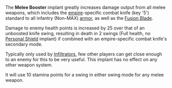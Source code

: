 The **Melee Booster** implant greatly increases damage output from all melee
weapons, which includes the [empire](../terminology/Empire.md)-specific combat
knife (key '5') standard to all infantry (Non-MAX)
[armor](../armor/Armor_Index.md), as well as the
[Fusion Blade](../weapons/Fusion_Blade.md).

Damage to enemy health points is increased by 25 over that of an unboosted knife
swing, resulting in death in 2 swings (Full health, no
[Personal Shield](Personal_Shield.md) implant) if combined with an
empire-specific combat knife's secondary mode.

Typically only used by [Infiltrators](../armor/Infiltration_Suit.md), few other
players can get close enough to an enemy for this to be very useful. This
implant has no effect on any other weapon system.

It will use 10 stamina points for a swing in either swing mode for any melee
weapon.
